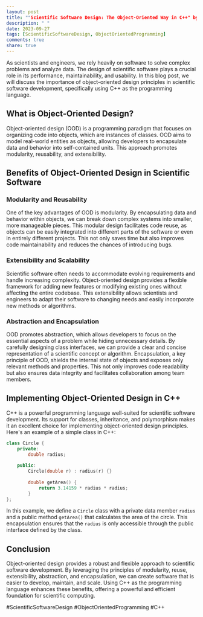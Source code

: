 ```yaml
---
layout: post
title: ""Scientific Software Design: The Object-Oriented Way in C++" by Damian Rouson, Jim Xia, and Xiaofeng Xu"
description: " "
date: 2023-09-27
tags: [ScientificSoftwareDesign, ObjectOrientedProgramming]
comments: true
share: true
---
```


As scientists and engineers, we rely heavily on software to solve complex problems and analyze data. The design of scientific software plays a crucial role in its performance, maintainability, and usability. In this blog post, we will discuss the importance of object-oriented design principles in scientific software development, specifically using C++ as the programming language.

## What is Object-Oriented Design?

Object-oriented design (OOD) is a programming paradigm that focuses on organizing code into objects, which are instances of classes. OOD aims to model real-world entities as objects, allowing developers to encapsulate data and behavior into self-contained units. This approach promotes modularity, reusability, and extensibility.

## Benefits of Object-Oriented Design in Scientific Software

### Modularity and Reusability

One of the key advantages of OOD is modularity. By encapsulating data and behavior within objects, we can break down complex systems into smaller, more manageable pieces. This modular design facilitates code reuse, as objects can be easily integrated into different parts of the software or even in entirely different projects. This not only saves time but also improves code maintainability and reduces the chances of introducing bugs.

### Extensibility and Scalability

Scientific software often needs to accommodate evolving requirements and handle increasing complexity. Object-oriented design provides a flexible framework for adding new features or modifying existing ones without affecting the entire codebase. This extensibility allows scientists and engineers to adapt their software to changing needs and easily incorporate new methods or algorithms.

### Abstraction and Encapsulation

OOD promotes abstraction, which allows developers to focus on the essential aspects of a problem while hiding unnecessary details. By carefully designing class interfaces, we can provide a clear and concise representation of a scientific concept or algorithm. Encapsulation, a key principle of OOD, shields the internal state of objects and exposes only relevant methods and properties. This not only improves code readability but also ensures data integrity and facilitates collaboration among team members.

## Implementing Object-Oriented Design in C++

C++ is a powerful programming language well-suited for scientific software development. Its support for classes, inheritance, and polymorphism makes it an excellent choice for implementing object-oriented design principles. Here's an example of a simple class in C++:

```cpp
class Circle {
    private:
        double radius;
        
    public:
        Circle(double r) : radius(r) {}
        
        double getArea() {
            return 3.14159 * radius * radius;
        }
};
```

In this example, we define a `Circle` class with a private data member `radius` and a public method `getArea()` that calculates the area of the circle. This encapsulation ensures that the `radius` is only accessible through the public interface defined by the class.

## Conclusion

Object-oriented design provides a robust and flexible approach to scientific software development. By leveraging the principles of modularity, reuse, extensibility, abstraction, and encapsulation, we can create software that is easier to develop, maintain, and scale. Using C++ as the programming language enhances these benefits, offering a powerful and efficient foundation for scientific computing.

#ScientificSoftwareDesign #ObjectOrientedProgramming #C++